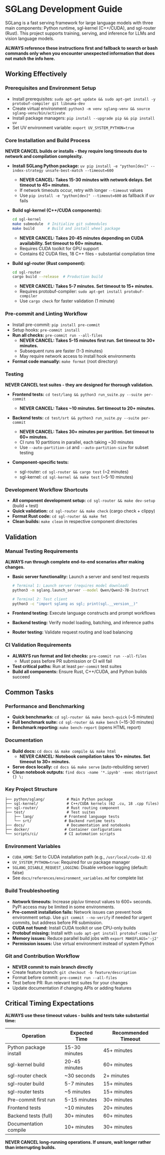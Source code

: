 # SGLang Development Guide

SGLang is a fast serving framework for large language models with three main components: Python runtime, sgl-kernel (C++/CUDA), and sgl-router (Rust). This project supports training, serving, and inference for LLMs and vision language models.

**ALWAYS reference these instructions first and fallback to search or bash commands only when you encounter unexpected information that does not match the info here.**

## Working Effectively

### Prerequisites and Environment Setup
- Install prerequisites: `sudo apt-get update && sudo apt-get install -y protobuf-compiler git libnuma-dev`
- Create virtual environment: `python3 -m venv sglang-venv && source sglang-venv/bin/activate`
- Install package managers: `pip install --upgrade pip && pip install uv`
- Set UV environment variable: `export UV_SYSTEM_PYTHON=true`

### Core Installation and Build Process
**NEVER CANCEL builds or installs - they require long timeouts due to network and compilation complexity.**

- **Install SGLang Python package:** `uv pip install -e "python[dev]" --index-strategy unsafe-best-match --timeout=600` 
  - **NEVER CANCEL: Takes 15-30 minutes with network delays. Set timeout to 45+ minutes.**
  - If network timeouts occur, retry with longer `--timeout` values
  - Use `pip install -e "python[dev]" --timeout=600` as fallback if uv fails

- **Build sgl-kernel (C++/CUDA components):** 
  ```bash
  cd sgl-kernel
  make submodule  # Initialize git submodules
  make build      # Build and install wheel package
  ```
  - **NEVER CANCEL: Takes 20-45 minutes depending on CUDA availability. Set timeout to 60+ minutes.**
  - Requires CUDA toolkit for GPU support
  - Contains 62 CUDA files, 18 C++ files - substantial compilation time

- **Build sgl-router (Rust component):**
  ```bash
  cd sgl-router
  cargo build --release  # Production build
  ```
  - **NEVER CANCEL: Takes 5-7 minutes. Set timeout to 15+ minutes.**
  - Requires protobuf-compiler: `sudo apt-get install protobuf-compiler`
  - Use `cargo check` for faster validation (1 minute)

### Pre-commit and Linting Workflow
- Install pre-commit: `pip install pre-commit`
- Setup hooks: `pre-commit install`
- **Run all checks:** `pre-commit run --all-files`
  - **NEVER CANCEL: Takes 5-15 minutes first run. Set timeout to 30+ minutes.**
  - Subsequent runs are faster (1-3 minutes)
  - May require network access to install hook environments
- **Format code manually:** `make format` (root directory)

### Testing
**NEVER CANCEL test suites - they are designed for thorough validation.**

- **Frontend tests:** `cd test/lang && python3 run_suite.py --suite per-commit`
  - **NEVER CANCEL: Takes ~10 minutes. Set timeout to 20+ minutes.**

- **Backend tests:** `cd test/srt && python3 run_suite.py --suite per-commit`
  - **NEVER CANCEL: Takes 30+ minutes per partition. Set timeout to 60+ minutes.**
  - CI runs 10 partitions in parallel, each taking ~30 minutes
  - Use `--auto-partition-id` and `--auto-partition-size` for subset testing

- **Component-specific tests:**
  - sgl-router: `cd sgl-router && cargo test` (~2 minutes)
  - sgl-kernel: `cd sgl-kernel && make test` (~5-10 minutes)

### Development Workflow Shortcuts
- **All component development setup:** `cd sgl-router && make dev-setup` (build + test)
- **Quick validation:** `cd sgl-router && make check` (cargo check + clippy)
- **Format Rust code:** `cd sgl-router && make fmt`
- **Clean builds:** `make clean` in respective component directories

## Validation

### Manual Testing Requirements
**ALWAYS run through complete end-to-end scenarios after making changes.**

- **Basic server functionality:** Launch a server and send test requests
  ```bash
  # Terminal 1: Launch server (requires model download)
  python3 -m sglang.launch_server --model Qwen/Qwen2-7B-Instruct
  
  # Terminal 2: Test client
  python3 -c "import sglang as sgl; print(sgl.__version__)"
  ```

- **Frontend testing:** Execute language constructs and prompt workflows
- **Backend testing:** Verify model loading, batching, and inference paths
- **Router testing:** Validate request routing and load balancing

### CI Validation Requirements
- **ALWAYS run format and lint checks:** `pre-commit run --all-files`
  - Must pass before PR submission or CI will fail
- **Test critical paths:** Run at least `per-commit` test suites
- **Build all components:** Ensure Rust, C++/CUDA, and Python builds succeed

## Common Tasks

### Performance and Benchmarking
- **Quick benchmarks:** `cd sgl-router && make bench-quick` (~5 minutes)
- **Full benchmark suite:** `cd sgl-router && make bench` (~15-30 minutes)
- **Benchmark reporting:** `make bench-report` (opens HTML report)

### Documentation
- **Build docs:** `cd docs && make compile && make html`
  - **NEVER CANCEL: Notebook compilation takes 10+ minutes. Set timeout to 30+ minutes.**
- **Serve docs locally:** `cd docs && make serve` (auto-rebuilding server)
- **Clean notebook outputs:** `find docs -name '*.ipynb' -exec nbstripout {} \;`

### Key Project Structure
```
├── python/sglang/          # Main Python package
├── sgl-kernel/             # C++/CUDA kernels (62 .cu, 18 .cpp files)
├── sgl-router/             # Rust routing component
├── test/                   # Test suites
│   ├── lang/              # Frontend language tests
│   └── srt/               # Backend runtime tests
├── docs/                   # Documentation and notebooks
├── docker/                # Container configurations
└── scripts/ci/            # CI automation scripts
```

### Environment Variables
- `CUDA_HOME`: Set to CUDA installation path (e.g., `/usr/local/cuda-12.6`)
- `UV_SYSTEM_PYTHON=true`: Required for uv package manager
- `SGLANG_DISABLE_REQUEST_LOGGING`: Disable verbose logging (default: false)
- See `docs/references/environment_variables.md` for complete list

### Build Troubleshooting
- **Network timeouts:** Increase pip/uv timeout values to 600+ seconds. PyPI access may be limited in some environments.
- **Pre-commit installation fails:** Network issues can prevent hook environment setup. Use `git commit --no-verify` if needed for urgent commits, but address before PR submission.
- **CUDA not found:** Install CUDA toolkit or use CPU-only builds
- **Protobuf missing:** Install with `sudo apt-get install protobuf-compiler`
- **Memory issues:** Reduce parallel build jobs with `export MAKEFLAGS='-j2'`
- **Permission issues:** Use virtual environment instead of system Python

### Git and Contribution Workflow
- **NEVER commit to main branch directly**
- Create feature branch: `git checkout -b feature/description`
- Format before commit: `pre-commit run --all-files`
- Test before PR: Run relevant test suites for your changes
- Update documentation if changing APIs or adding features

## Critical Timing Expectations

**ALWAYS use these timeout values - builds and tests take substantial time:**

| Operation | Expected Time | Recommended Timeout |
|-----------|---------------|-------------------|
| Python package install | 15-30 minutes | 45+ minutes |
| sgl-kernel build | 20-45 minutes | 60+ minutes |
| sgl-router check | ~30 seconds | 2+ minutes |
| sgl-router build | 5-7 minutes | 15+ minutes |
| sgl-router tests | ~5 minutes | 15+ minutes |
| Pre-commit first run | 5-15 minutes | 30+ minutes |
| Frontend tests | ~10 minutes | 20+ minutes |
| Backend tests (full) | 30+ minutes | 60+ minutes |
| Documentation compile | 10+ minutes | 30+ minutes |

**NEVER CANCEL long-running operations. If unsure, wait longer rather than interrupting builds.**
